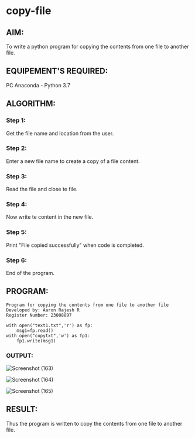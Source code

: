 # copy-file
## AIM:
To write a python program for copying the contents from one file to another file.
## EQUIPEMENT'S REQUIRED: 
PC
Anaconda - Python 3.7
## ALGORITHM: 
### Step 1:
Get the file name and location from the user.
### Step 2: 
Enter a new file name to create a copy of a file content.
### Step 3: 
Read the file and close te file.
### Step 4:  
Now write te content in the new file.
### Step 5: 
Print "File copied successfully" when code is completed.
### Step 6: 
End of the program.
## PROGRAM:
```
Program for copying the contents from one file to another file
Developed by: Aaron Rajesh R
Register Number: 23008897

with open("text1.txt",'r') as fp:
    msg1=fp.read()
with open("copytxt",'w') as fp1:
    fp1.write(msg1)
```
### OUTPUT:
![Screenshot (163)](https://github.com/Abburehan/copy-file/assets/138849336/9f969305-f0aa-46e6-963f-5733fd6aaabd)

![Screenshot (164)](https://github.com/Abburehan/copy-file/assets/138849336/e4e62c52-ede7-4219-8673-ef1f5e9c2773)

![Screenshot (165)](https://github.com/Abburehan/copy-file/assets/138849336/16e36ba9-8c3a-4343-96fa-801a58f96f87)

## RESULT:
Thus the program is written to copy the contents from one file to another file.
